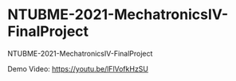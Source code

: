 # NTUBME-2021-MechatronicsIV-FinalProject
NTUBME-2021-MechatronicsIV-FinalProject

Demo Video: https://youtu.be/lFlVofkHzSU
